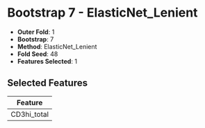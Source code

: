 # Bootstrap 7 - ElasticNet_Lenient

- **Outer Fold**: 1
- **Bootstrap**: 7
- **Method**: ElasticNet_Lenient
- **Fold Seed**: 48
- **Features Selected**: 1

## Selected Features

| Feature |
|---------|
| CD3hi_total |
